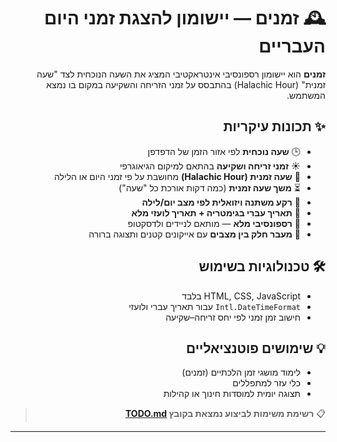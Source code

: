<div dir="rtl" style="text-align: right;">

# 🕰️ זמנים — יישומון להצגת זמני היום העבריים

**זמנים** הוא יישומון רספונסיבי אינטראקטיבי המציג את השעה הנוכחית לצד "שעה זמנית" (Halachic Hour) בהתבסס על זמני הזריחה והשקיעה במקום בו נמצא המשתמש.

## ✨ תכונות עיקריות

- 🕒 **שעה נוכחית** לפי אזור הזמן של הדפדפן
- ☀️ **זמני זריחה ושקיעה** בהתאם למיקום הגיאוגרפי
- 📐 **שעה זמנית (Halachic Hour)** מחושבת על פי זמני היום או הלילה
- ⏳ **משך שעה זמנית** (כמה דקות אורכת כל "שעה")
- 🎨 **רקע משתנה ויזואלית לפי מצב יום/לילה**
- 🧭 **תאריך עברי בגימטריה + תאריך לועזי מלא**
- 📱 **רספונסיבי מלא** — מותאם לניידים ולדסקטופ
- 🧠 **מעבר חלק בין מצבים** עם אייקונים קטנים ותצוגה ברורה

## 🛠️ טכנולוגיות בשימוש

- HTML, CSS, JavaScript בלבד
- `Intl.DateTimeFormat` עבור תאריך עברי ולועזי
- חישוב זמן זמני לפי יחס זריחה–שקיעה

## 💡 שימושים פוטנציאליים

- לימוד מושגי זמן הלכתיים (זמנים)
- כלי עזר למתפללים
- תצוגה יומית למוסדות חינוך או קהילות

> 📋 **רשימת משימות לביצוע נמצאת בקובץ [TODO.md](./TODO.md)**

</div>

---

